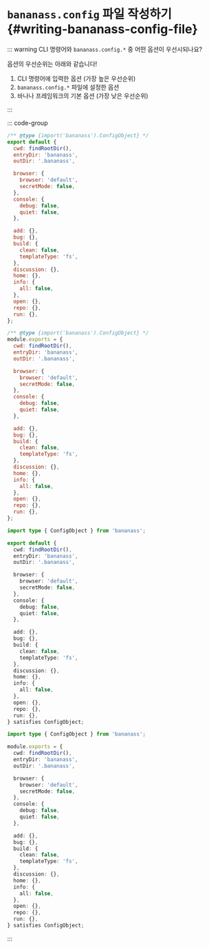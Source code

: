 # `bananass.config` 파일 작성하기 {#writing-bananass-config-file}

<!-- @include: @/shared/wip.ko.md -->

::: warning CLI 명령어와 `bananass.config.*` 중 어떤 옵션이 우선시되나요?

옵션의 우선순위는 아래와 같습니다!

1. CLI 명령어에 입력한 옵션 (가장 높은 우선순위)
1. `bananass.config.*` 파일에 설정한 옵션
1. 바나나 프레임워크의 기본 옵션 (가장 낮은 우선순위)

:::

::: code-group

```js [bananass.config.mjs]
/** @type {import('bananass').ConfigObject} */
export default {
  cwd: findRootDir(),
  entryDir: 'bananass',
  outDir: '.bananass',

  browser: {
    browser: 'default',
    secretMode: false,
  },
  console: {
    debug: false,
    quiet: false,
  },

  add: {},
  bug: {},
  build: {
    clean: false,
    templateType: 'fs',
  },
  discussion: {},
  home: {},
  info: {
    all: false,
  },
  open: {},
  repo: {},
  run: {},
};
```

```js [bananass.config.cjs]
/** @type {import('bananass').ConfigObject} */
module.exports = {
  cwd: findRootDir(),
  entryDir: 'bananass',
  outDir: '.bananass',

  browser: {
    browser: 'default',
    secretMode: false,
  },
  console: {
    debug: false,
    quiet: false,
  },

  add: {},
  bug: {},
  build: {
    clean: false,
    templateType: 'fs',
  },
  discussion: {},
  home: {},
  info: {
    all: false,
  },
  open: {},
  repo: {},
  run: {},
};
```

```ts [bananass.config.mts]
import type { ConfigObject } from 'bananass';

export default {
  cwd: findRootDir(),
  entryDir: 'bananass',
  outDir: '.bananass',

  browser: {
    browser: 'default',
    secretMode: false,
  },
  console: {
    debug: false,
    quiet: false,
  },

  add: {},
  bug: {},
  build: {
    clean: false,
    templateType: 'fs',
  },
  discussion: {},
  home: {},
  info: {
    all: false,
  },
  open: {},
  repo: {},
  run: {},
} satisfies ConfigObject;
```

```ts [bananass.config.cts]
import type { ConfigObject } from 'bananass';

module.exports = {
  cwd: findRootDir(),
  entryDir: 'bananass',
  outDir: '.bananass',

  browser: {
    browser: 'default',
    secretMode: false,
  },
  console: {
    debug: false,
    quiet: false,
  },

  add: {},
  bug: {},
  build: {
    clean: false,
    templateType: 'fs',
  },
  discussion: {},
  home: {},
  info: {
    all: false,
  },
  open: {},
  repo: {},
  run: {},
} satisfies ConfigObject;
```

:::
